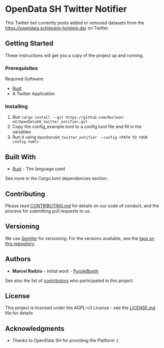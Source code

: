 # OpenData SH Twitter Notifier

This Twitter bot currently posts added or removed datasets from the https://opendata.schleswig-holstein.de/ on Twitter.

## Getting Started

These instructions will get you a copy of the project up and running.

### Prerequisites

Required Software:

* [Rust](https://www.rust-lang.org/)
* A Twitter Application

### Installing

1. Run `cargo install --git https://github.com/Nucleon-eV/OpenDataSH_twitter_notifier.git`
2. Copy the config_example.toml to a config.toml file and fill in the variables
3. Run it using `OpenDataSH_twitter_notifier --config <PATH TO YOUR config.toml>`

<!--## Running the tests

Explain how to run the automated tests for this system

### Break down into end to end tests

Explain what these tests test and why

```
Give an example
```

### And coding style tests

Explain what these tests test and why

```
Give an example
```-->

## Built With

* [Rust](https://www.rust-lang.org/) - The language used

See more in the Cargo.toml dependencies section.

## Contributing

Please read [CONTRIBUTING.md](CONTRIBUTING.md) for details on our code of conduct, and the process for submitting pull requests to us.

## Versioning

We use [SemVer](http://semver.org/) for versioning. For the versions available, see the [tags on this repository](https://github.com/Nucleon-eV/OpenDataSH_twitter_notifier/tags). 

## Authors

* **Marcel Radzio** - *Initial work* - [PurpleBooth](https://github.com/MTRNord)

See also the list of [contributors](https://github.com/Nucleon-eV/OpenDataSH_twitter_notifier/contributors) who participated in this project.

## License

This project is licensed under the AGPL-v3 License - see the [LICENSE.md](LICENSE.md) file for details

## Acknowledgments

* Thanks to OpenData SH for providing the Platform :)

